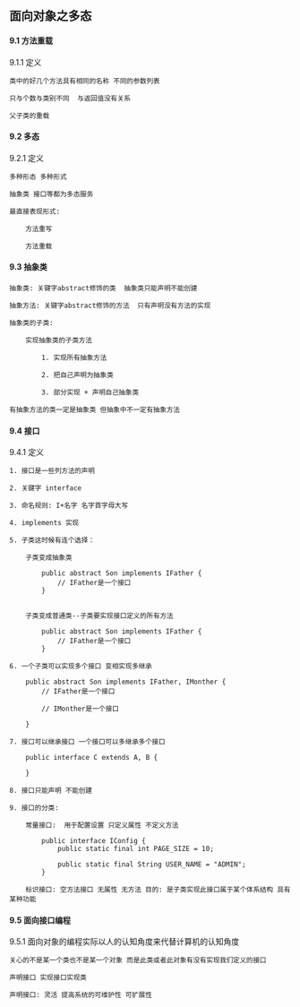 ## 面向对象之多态

#### 9.1 方法重载

9.1.1 定义

	类中的好几个方法具有相同的名称 不同的参数列表
	
	只与个数与类别不同  与返回值没有关系
	
	父子类的重载
	
	

#### 9.2 多态

9.2.1 定义

	多种形态 多种形式
	
	抽象类 接口等都为多态服务
	
	最直接表现形式:
	
		方法重写
		
		方法重载
		

#### 9.3 抽象类

	抽象类: 关键字abstract修饰的类  抽象类只能声明不能创建

	抽象方法: 关键字abstract修饰的方法  只有声明没有方法的实现
	
	抽象类的子类: 
	
		实现抽象类的子类方法 
		
			1. 实现所有抽象方法 
		
			2. 把自己声明为抽象类 
		
			3. 部分实现 + 声明自己抽象类
		
	有抽象方法的类一定是抽象类 但抽象中不一定有抽象方法
	

#### 9.4 接口 

9.4.1 定义
	
	1. 接口是一些列方法的声明  
	
	2. 关键字 interface
	
	3. 命名规则: I+名字 名字首字母大写
	
	4. implements 实现
	
	5. 子类这时候有连个选择：
		
		子类变成抽象类
			
			public abstract Son implements IFather {
				// IFather是一个接口
			}
	
		
		子类变成普通类--子类要实现接口定义的所有方法
		
			public abstract Son implements IFather {
				// IFather是一个接口
			}
			
	6. 一个子类可以实现多个接口 变相实现多继承
	
		public abstract Son implements IFather, IMonther {
			// IFather是一个接口
			
			// IMonther是一个接口
			
		}
		
	7. 接口可以继承接口 一个接口可以多继承多个接口
	
		public interface C extends A, B {
		
		}
	
	8. 接口只能声明 不能创建
	
	9. 接口的分类:
		
		常量接口:  用于配置设置 只定义属性 不定义方法
		
			public interface IConfig {
				public static final int PAGE_SIZE = 10;
				
				public static final String USER_NAME = "ADMIN";
			}
		
		标识接口: 空方法接口 无属性 无方法 目的: 是子类实现此接口属于某个体系结构 具有某种功能
		
		
#### 9.5 面向接口编程

9.5.1 面向对象的编程实际以人的认知角度来代替计算机的认知角度


	关心的不是某一个类也不是某一个对象 而是此类或者此对象有没有实现我们定义的接口

	声明接口 实现接口实现类
	
	声明接口: 灵活 提高系统的可维护性 可扩展性
	
	
